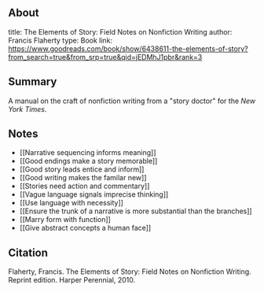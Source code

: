 ## About
title: The Elements of Story: Field Notes on Nonfiction Writing
author: Francis Flaherty
type: Book
link: https://www.goodreads.com/book/show/6438611-the-elements-of-story?from_search=true&from_srp=true&qid=jEDMhJ1pbr&rank=3

## Summary

A manual on the craft of nonfiction writing from a "story doctor" for the *New York Times*. 

## Notes

- [[Narrative sequencing informs meaning]]
- [[Good endings make a story memorable]]
- [[Good story leads entice and inform]]
- [[Good writing makes the familar new]]
- [[Stories need action and commentary]]
- [[Vague language signals imprecise thinking]]
- [[Use language with necessity]]
- [[Ensure the trunk of a narrative is more substantial than the branches]]
- [[Marry form with function]]
- [[Give abstract concepts a human face]]

## Citation
Flaherty, Francis. The Elements of Story: Field Notes on Nonfiction Writing. Reprint edition. Harper Perennial, 2010.
